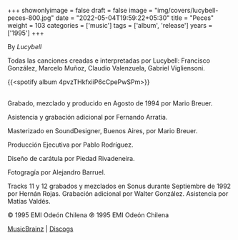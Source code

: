 +++
showonlyimage = false
draft = false
image = "img/covers/lucybell-peces-800.jpg"
date = "2022-05-04T19:59:22+05:30"
title = "Peces"
weight = 103
categories = ['music']
tags = ['album', 'release']
years = ['1995']
+++

By _Lucybell_

<!--more-->

Todas las canciones creadas e interpretadas por Lucybell: Francisco González, Marcelo Muñoz, Claudio Valenzuela, Gabriel Vigliensoni.

{{<spotify album 4pvzTHkfxiiP6cCpePwSPm>}}
<br><br>

Grabado, mezclado y producido en Agosto de 1994 por Mario Breuer.

Asistencia y grabación adicional por Fernando Arratia.

Masterizado en SoundDesigner, Buenos Aires, por Mario Breuer.

Producción Ejecutiva por Pablo Rodríguez.

Diseño de carátula por Piedad Rivadeneira.

Fotogragía por Alejandro Barruel.

Tracks 11 y 12 grabados y mezclados en Sonus durante Septiembre de 1992 por Hernán Rojas. Grabación adicional por Walter González. Asistencia por Matías Valdés.

© 1995 EMI Odeón Chilena ℗ 1995 EMI Odeón Chilena

[MusicBrainz](https://musicbrainz.org/release-group/16312c61-b516-4a60-bc04-913f73cf6dc6) | [Discogs](https://www.discogs.com/Lucybell-Peces/master/631232)
